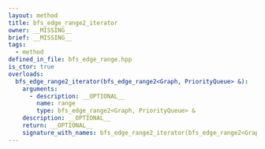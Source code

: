 ```yaml
---
layout: method
title: bfs_edge_range2_iterator
owner: __MISSING__
brief: __MISSING__
tags:
  - method
defined_in_file: bfs_edge_range.hpp
is_ctor: true
overloads:
  bfs_edge_range2_iterator(bfs_edge_range2<Graph, PriorityQueue> &):
    arguments:
      - description: __OPTIONAL__
        name: range
        type: bfs_edge_range2<Graph, PriorityQueue> &
    description: __OPTIONAL__
    return: __OPTIONAL__
    signature_with_names: bfs_edge_range2_iterator(bfs_edge_range2<Graph, PriorityQueue> & range)
---
```

